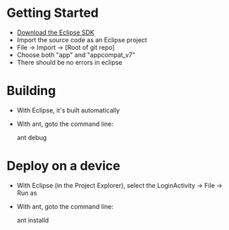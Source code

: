 # Getting Started

- [Download the Eclipse SDK](https://developer.android.com/sdk/index.html)
- Import the source code as an Eclipse project
 - File -> Import -> [Root of git repo]
 - Choose both "app" and "appcompat_v7"
 - There should be no errors in eclipse 

# Building 

- With Eclipse, it's built automatically
- With ant, goto the command line:  

  ant debug

# Deploy on a device

- With Eclipse (in the Project Explorer), select the LoginActivity -> File -> Run as

- With ant, goto the command line:  

  
  ant installd


